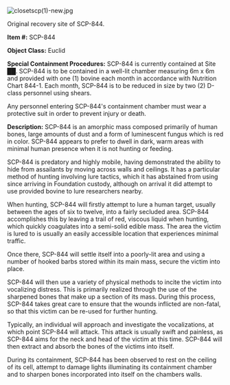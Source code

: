 ![closetscp(1)-new.jpg](http://scp-wiki.wdfiles.com/local--files/scp-844/closetscp(1)-new.jpg)

Original recovery site of SCP-844.

**Item #:** SCP-844

**Object Class:** Euclid

**Special Containment Procedures:** SCP-844 is currently contained at Site ██. SCP-844 is to be contained in a well-lit chamber measuring 6m x 6m and provided with one (1) bovine each month in accordance with Nutrition Chart 844-1. Each month, SCP-844 is to be reduced in size by two (2) D-class personnel using shears.

Any personnel entering SCP-844's containment chamber must wear a protective suit in order to prevent injury or death.

**Description:** SCP-844 is an amorphic mass composed primarily of human bones, large amounts of dust and a form of luminescent fungus which is red in color. SCP-844 appears to prefer to dwell in dark, warm areas with minimal human presence when it is not hunting or feeding.

SCP-844 is predatory and highly mobile, having demonstrated the ability to hide from assailants by moving across walls and ceilings. It has a particular method of hunting involving lure tactics, which it has abstained from using since arriving in Foundation custody, although on arrival it did attempt to use provided bovine to lure researchers nearby.

When hunting, SCP-844 will firstly attempt to lure a human target, usually between the ages of six to twelve, into a fairly secluded area. SCP-844 accomplishes this by leaving a trail of red, viscous liquid when hunting, which quickly coagulates into a semi-solid edible mass. The area the victim is lured to is usually an easily accessible location that experiences minimal traffic.

Once there, SCP-844 will settle itself into a poorly-lit area and using a number of hooked barbs stored within its main mass, secure the victim into place.

SCP-844 will then use a variety of physical methods to incite the victim into vocalizing distress. This is primarily realized through the use of the sharpened bones that make up a section of its mass. During this process, SCP-844 takes great care to ensure that the wounds inflicted are non-fatal, so that this victim can be re-used for further hunting.

Typically, an individual will approach and investigate the vocalizations, at which point SCP-844 will attack. This attack is usually swift and painless, as SCP-844 aims for the neck and head of the victim at this time. SCP-844 will then extract and absorb the bones of the victims into itself.

During its containment, SCP-844 has been observed to rest on the ceiling of its cell, attempt to damage lights illuminating its containment chamber and to sharpen bones incorporated into itself on the chambers walls.